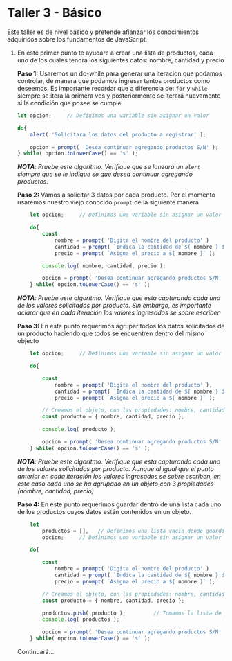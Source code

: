# Taller 3 - Básico

Este taller es de nivel básico y pretende afianzar los conocimientos adquiridos sobre los fundamentos de JavaScript.

1. En este primer punto te ayudare a crear una lista de productos, cada uno de los cuales tendrá los siguientes datos: nombre, cantidad y precio

    **Paso 1:** Usaremos un do-while para generar una iteracion que podamos controlar, de manera que podamos ingresar tantos productos como deseemos. Es importante recordar que a diferencia de: `for` y `while` siempre se itera la primera ves y posteriormente se iterará nuevamente si la condición que posee se cumple.

    ```JavaScript
    let opcion;     // Definimos una variable sin asignar un valor

    do{
        alert( 'Solicitara los datos del producto a registrar' );

        opcion = prompt( 'Desea continuar agregando productos S/N' );
    } while( opcion.toLowerCase() == 's' );
    ```

    ***NOTA**: Pruebe este algorítmo. Verifique que se lanzará un `alert` siempre que se le indique se que desea continuar agregando productos.*

    **Paso 2:** Vamos a solicitar 3 datos por cada producto. Por el momento usaremos nuestro viejo conocido `prompt` de la siguiente manera

    ```JavaScript
        let opcion;     // Definimos una variable sin asignar un valor

        do{
            const 
                nombre = prompt( 'Digita el nombre del producto' )
                cantidad = prompt( `Indica la cantidad de ${ nombre } disponibles` ),
                precio = prompt( `Asigna el precio a ${ nombre }` );

            console.log( nombre, cantidad, precio );

            opcion = prompt( 'Desea continuar agregando productos S/N' );
        } while( opcion.toLowerCase() == 's' );
    ```

    ***NOTA**: Pruebe este algorítmo. Verifique que esta capturando cada uno de los valores solicitados por producto. Sin embargo, es importante aclarar que en cada iteración los valores ingresados se sobre escriben*

    **Paso 3:** En este punto requerimos agrupar todos los datos solicitados de un producto haciendo que todos se encuentren dentro del mismo objecto

    ```JavaScript
        let opcion;     // Definimos una variable sin asignar un valor

        do{

            const 
                nombre = prompt( 'Digita el nombre del producto' ),
                cantidad = prompt( `Indica la cantidad de ${ nombre } disponibles` ),
                precio = prompt( `Asigna el precio a ${ nombre }` );

            // Creamos el objeto, con las propiedades: nombre, cantidad y precio, pasando directamente de cada prompt los datos a dicho objecto explicito
            const producto = { nombre, cantidad, precio };

            console.log( producto );

            opcion = prompt( 'Desea continuar agregando productos S/N' );
        } while( opcion.toLowerCase() == 's' );
    ```

    ***NOTA**: Pruebe este algorítmo. Verifique que esta capturando cada uno de los valores solicitados por producto. Aunque al igual que el punto anterior en cada iteración los valores ingresados se sobre escriben, en este caso cada uno se ha agrupado en un objeto con 3 propiedades (nombre, cantidad, precio)*

    **Paso 4:** En este punto requerimos guardar dentro de una lista cada uno de los productos cuyos datos están contenidos en un objeto.

    ```JavaScript
        let 
            productos = [],   // Definimos una lista vacia donde guardarmos todos los productos
            opcion;     // Definimos una variable sin asignar un valor

        do{

            const 
                nombre = prompt( 'Digita el nombre del producto' )
                cantidad = prompt( `Indica la cantidad de ${ nombre } disponibles` ),
                precio = prompt( `Asigna el precio a ${ nombre }` );

            // Creamos el objeto, con las propiedades: nombre, cantidad y precio, pasando directamente de cada prompt los datos a dicho objecto explicito
            const producto = { nombre, cantidad, precio };

            productos.push( producto );         // Tomamos la lista de productos que hemos inicializado vacia y le insertamos cada uno de los productos
            console.log( productos );

            opcion = prompt( 'Desea continuar agregando productos S/N' );
        } while( opcion.toLowerCase() == 's' );
    ```

    Continuará...
